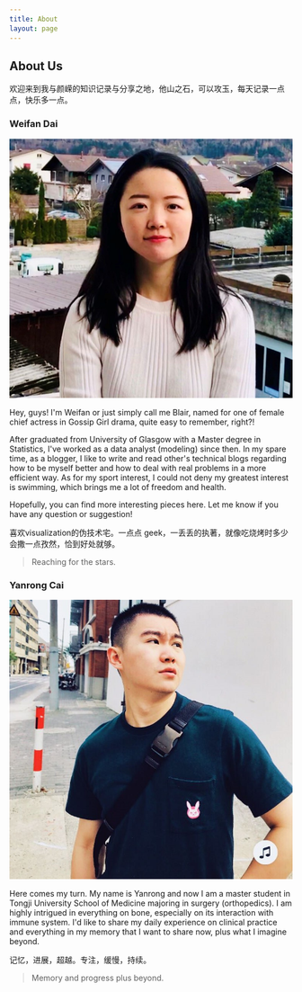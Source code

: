```yaml
---
title: About
layout: page
---
```

## About Us

欢迎来到我与颜嵘的知识记录与分享之地，他山之石，可以攻玉，每天记录一点点，快乐多一点。

### Weifan Dai

![一只快乐的小白牛](assets/images/weifan.jpg)


Hey, guys! I'm Weifan or just simply call me Blair, named for one of female chief actress in Gossip Girl drama, quite easy to remember, right?!

After graduated from University of Glasgow with a Master degree in Statistics, I've worked as a data analyst (modeling) since then. In my spare time, as a blogger, I like to write and read other's technical blogs regarding how to be myself better and how to deal with real problems in a more efficient way. As for my sport interest, I could not deny my greatest interest is swimming, which brings me a lot of freedom and health. 

Hopefully, you can find more interesting pieces here. Let me know if you have any question or suggestion!

喜欢visualization的伪技术宅。一点点 geek，一丢丢的执著，就像吃烧烤时多少会撒一点孜然，恰到好处就够。


> Reaching for the stars.

### Yanrong Cai

![一名医学僧](assets/images/yanrong.jpg)

Here comes my turn. My name is Yanrong and now I am a master student in Tongji University School of Medicine majoring in surgery (orthopedics). I am highly intrigued in everything on bone, especially on its interaction with immune system. I'd like to share my daily experience on clinical practice and everything in my memory that I want to share now, plus what I imagine beyond.

记忆，进展，超越。专注，缓慢，持续。

> Memory and progress plus beyond.






